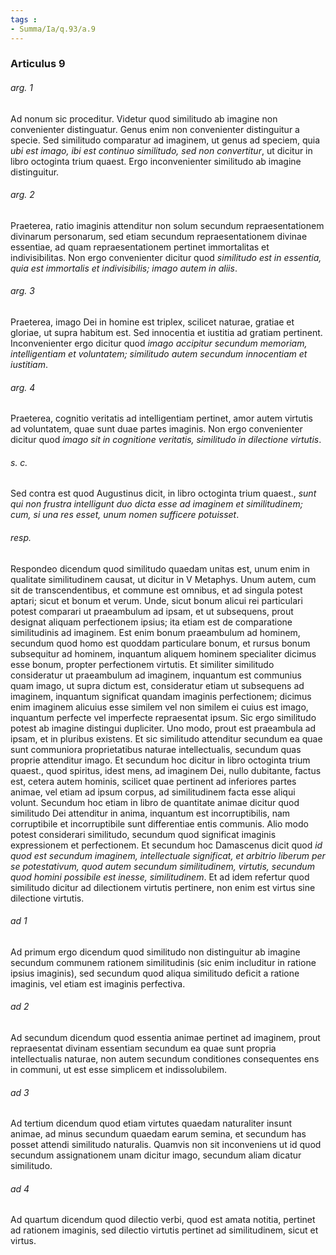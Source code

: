 ```yaml
---
tags : 
- Summa/Ia/q.93/a.9
---
```


### Articulus 9

###### arg. 1
Ad nonum sic proceditur. Videtur quod similitudo ab imagine non convenienter distinguatur. Genus enim non convenienter distinguitur a specie. Sed similitudo comparatur ad imaginem, ut genus ad speciem, quia *ubi est imago, ibi est continuo similitudo, sed non convertitur*, ut dicitur in libro octoginta trium quaest. Ergo inconvenienter similitudo ab imagine distinguitur.

###### arg. 2
Praeterea, ratio imaginis attenditur non solum secundum repraesentationem divinarum personarum, sed etiam secundum repraesentationem divinae essentiae, ad quam repraesentationem pertinet immortalitas et indivisibilitas. Non ergo convenienter dicitur quod *similitudo est in essentia, quia est immortalis et indivisibilis; imago autem in aliis*.

###### arg. 3
Praeterea, imago Dei in homine est triplex, scilicet naturae, gratiae et gloriae, ut supra habitum est. Sed innocentia et iustitia ad gratiam pertinent. Inconvenienter ergo dicitur quod *imago accipitur secundum memoriam, intelligentiam et voluntatem; similitudo autem secundum innocentiam et iustitiam*.

###### arg. 4
Praeterea, cognitio veritatis ad intelligentiam pertinet, amor autem virtutis ad voluntatem, quae sunt duae partes imaginis. Non ergo convenienter dicitur quod *imago sit in cognitione veritatis, similitudo in dilectione virtutis*.

###### s. c.
Sed contra est quod Augustinus dicit, in libro octoginta trium quaest., *sunt qui non frustra intelligunt duo dicta esse ad imaginem et similitudinem; cum, si una res esset, unum nomen sufficere potuisset*.

###### resp.
Respondeo dicendum quod similitudo quaedam unitas est, unum enim in qualitate similitudinem causat, ut dicitur in V Metaphys. Unum autem, cum sit de transcendentibus, et commune est omnibus, et ad singula potest aptari; sicut et bonum et verum. Unde, sicut bonum alicui rei particulari potest comparari ut praeambulum ad ipsam, et ut subsequens, prout designat aliquam perfectionem ipsius; ita etiam est de comparatione similitudinis ad imaginem. Est enim bonum praeambulum ad hominem, secundum quod homo est quoddam particulare bonum, et rursus bonum subsequitur ad hominem, inquantum aliquem hominem specialiter dicimus esse bonum, propter perfectionem virtutis. Et similiter similitudo consideratur ut praeambulum ad imaginem, inquantum est communius quam imago, ut supra dictum est, consideratur etiam ut subsequens ad imaginem, inquantum significat quandam imaginis perfectionem; dicimus enim imaginem alicuius esse similem vel non similem ei cuius est imago, inquantum perfecte vel imperfecte repraesentat ipsum. Sic ergo similitudo potest ab imagine distingui dupliciter. Uno modo, prout est praeambula ad ipsam, et in pluribus existens. Et sic similitudo attenditur secundum ea quae sunt communiora proprietatibus naturae intellectualis, secundum quas proprie attenditur imago. Et secundum hoc dicitur in libro octoginta trium quaest., quod spiritus, idest mens, ad imaginem Dei, nullo dubitante, factus est, cetera autem hominis, scilicet quae pertinent ad inferiores partes animae, vel etiam ad ipsum corpus, ad similitudinem facta esse aliqui volunt. Secundum hoc etiam in libro de quantitate animae dicitur quod similitudo Dei attenditur in anima, inquantum est incorruptibilis, nam corruptibile et incorruptibile sunt differentiae entis communis. Alio modo potest considerari similitudo, secundum quod significat imaginis expressionem et perfectionem. Et secundum hoc Damascenus dicit quod *id quod est secundum imaginem, intellectuale significat, et arbitrio liberum per se potestativum, quod autem secundum similitudinem, virtutis, secundum quod homini possibile est inesse, similitudinem*. Et ad idem refertur quod similitudo dicitur ad dilectionem virtutis pertinere, non enim est virtus sine dilectione virtutis.

###### ad 1
Ad primum ergo dicendum quod similitudo non distinguitur ab imagine secundum communem rationem similitudinis (sic enim includitur in ratione ipsius imaginis), sed secundum quod aliqua similitudo deficit a ratione imaginis, vel etiam est imaginis perfectiva.

###### ad 2
Ad secundum dicendum quod essentia animae pertinet ad imaginem, prout repraesentat divinam essentiam secundum ea quae sunt propria intellectualis naturae, non autem secundum conditiones consequentes ens in communi, ut est esse simplicem et indissolubilem.

###### ad 3
Ad tertium dicendum quod etiam virtutes quaedam naturaliter insunt animae, ad minus secundum quaedam earum semina, et secundum has posset attendi similitudo naturalis. Quamvis non sit inconveniens ut id quod secundum assignationem unam dicitur imago, secundum aliam dicatur similitudo.

###### ad 4
Ad quartum dicendum quod dilectio verbi, quod est amata notitia, pertinet ad rationem imaginis, sed dilectio virtutis pertinet ad similitudinem, sicut et virtus.

